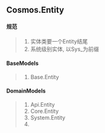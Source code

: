 ## Cosmos.Entity

#### 规范

> 1. 实体类要一个Entity结尾
> 2. 系统级别实体, 以Sys_为前缀







#### BaseModels

> 1. Base.Entity

#### DomainModels

> 1. Api.Entity
> 2. Core.Entity
> 3. System.Entity
> 4. 

